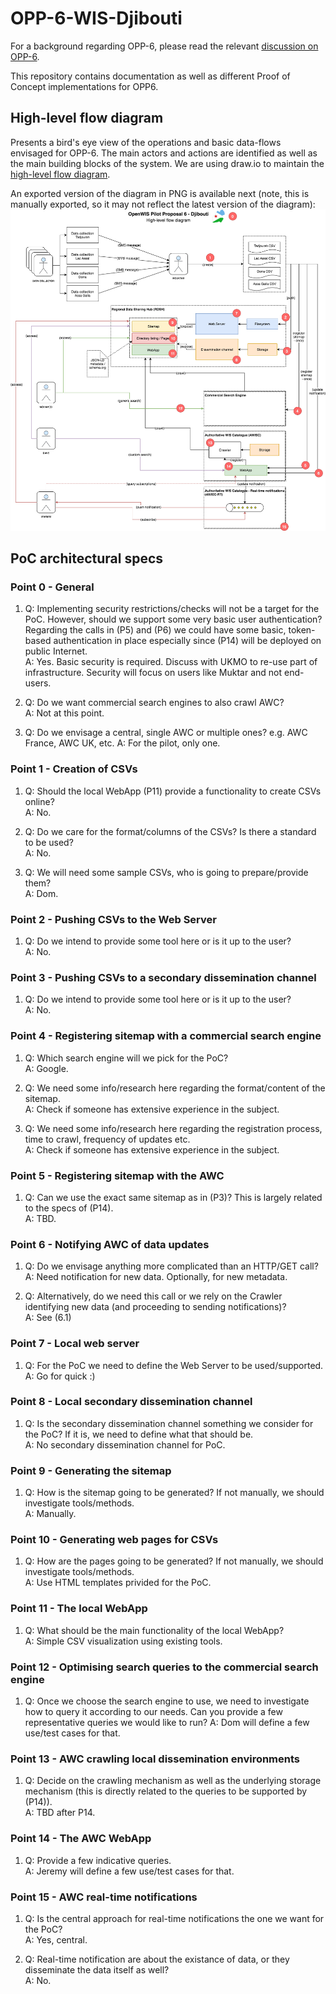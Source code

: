 # OPP-6-WIS-Djibouti
For a background regarding OPP-6, please read the relevant [discussion on OPP-6](https://github.com/OpenWIS/openwis-documentation/issues/309).

This repository contains documentation as well as different Proof of Concept implementations for OPP6.

## High-level flow diagram
Presents a bird's eye view of the operations and basic data-flows envisaged for OPP-6. The main actors and actions are 
identified as well as the main building blocks of the system. We are using draw.io to maintain the [high-level flow diagram](docs%2FOPP6-Flow-diagram.xml).

An exported version of the diagram in PNG is available next (note, this is manually exported, so it may not reflect the latest version of the diagram):
![](docs/img/OPP6-Flow-diagram.png)

## PoC architectural specs

### Point 0 - General

1. Q: Implementing security restrictions/checks will not be a target for the PoC. However, should we support some very basic user authentication? Regarding the calls in (P5) and (P6) we could have some basic, token-based authentication in place especially since (P14) will be deployed on public Internet.  
A: Yes. Basic security is required. Discuss with UKMO to re-use part of infrastructure. Security will focus on users like Muktar and not end-users.

2. Q: Do we want commercial search engines to also crawl AWC?  
A: Not at this point.

3. Q: Do we envisage a central, single AWC or multiple ones? e.g. AWC France, AWC UK, etc.
A: For the pilot, only one.

### Point 1 - Creation of CSVs

1. Q: Should the local WebApp (P11) provide a functionality to create CSVs online?  
A: No.

2. Q: Do we care for the format/columns of the CSVs? Is there a standard to be used?  
A: No.

3. Q: We will need some sample CSVs, who is going to prepare/provide them?  
A: Dom.


### Point 2 - Pushing CSVs to the Web Server
 
1. Q: Do we intend to provide some tool here or is it up to the user?  
A: No.


### Point 3 - Pushing CSVs to a secondary dissemination channel

1. Q: Do we intend to provide some tool here or is it up to the user?  
A: No.


### Point 4 - Registering sitemap with a commercial search engine

1. Q: Which search engine will we pick for the PoC?  
A: Google.

2. Q: We need some info/research here regarding the format/content of the sitemap.  
A: Check if someone has extensive experience in the subject.

3. Q: We need some info/research here regarding the registration process, time to crawl, frequency of updates etc.  
A: Check if someone has extensive experience in the subject.


### Point 5 - Registering sitemap with the AWC

1. Q: Can we use the exact same sitemap as in (P3)? This is largely related to the specs of (P14).  
A: TBD.


### Point 6 - Notifying AWC of data updates

1. Q: Do we envisage anything more complicated than an HTTP/GET call?  
A: Need notification for new data. Optionally, for new metadata.

2. Q: Alternatively, do we need this call or we rely on the Crawler identifying new data (and proceeding to sending notifications)?  
A: See (6.1)

### Point 7 - Local web server

1. Q: For the PoC we need to define the Web Server to be used/supported.  
A: Go for quick :)


### Point 8 - Local secondary dissemination channel

1. Q: Is the secondary dissemination channel something we consider for the PoC? If it is, we need to define what that should be.  
A: No secondary dissemination channel for PoC.

### Point 9 - Generating the sitemap

1. Q: How is the sitemap going to be generated? If not manually, we should investigate tools/methods.  
A: Manually.

### Point 10 - Generating web pages for CSVs

1. Q: How are the pages going to be generated? If not manually, we should investigate tools/methods.  
A: Use HTML templates privided for the PoC.

### Point 11 - The local WebApp

1. Q: What should be the main functionality of the local WebApp?  
A: Simple CSV visualization using existing tools.

### Point 12 - Optimising search queries to the commercial search engine

1. Q: Once we choose the search engine to use, we need to investigate how to query it according to our needs. Can you provide a few representative queries we would like to run?
A: Dom will define a few use/test cases for that.

### Point 13 - AWC crawling local dissemination environments

1. Q: Decide on the crawling mechanism as well as the underlying storage mechanism (this is directly related to the queries to be supported by (P14)).  
A: TBD after P14.

### Point 14 - The AWC WebApp

1. Q: Provide a few indicative queries.  
A: Jeremy will define a few use/test cases for that.

### Point 15 - AWC real-time notifications

1. Q: Is the central approach for real-time notifications the one we want for the PoC?  
A: Yes, central.

2. Q: Real-time notification are about the existance of data, or they disseminate the data itself as well?  
A: No.

